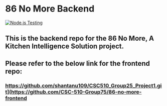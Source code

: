 # 86 No More Backend

[![Node.js Testing](https://github.com/CSC-510-Group75/86-no-more-backend/actions/workflows/npm-publish.yml/badge.svg)](https://github.com/CSC-510-Group75/86-no-more-backend/actions/workflows/npm-publish.yml)

## This is the backend repo for the 86 No More, A Kitchen Intelligence Solution project.
## Please refer to the below link for the frontend repo:
### https://github.com/shantanu109/CSC510_Group25_Project1.git](https://github.com/CSC-510-Group75/86-no-more-frontend

